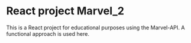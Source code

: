 # React project Marvel_2

This is a React project for educational purposes using the Marvel-API. A functional approach is used here.


